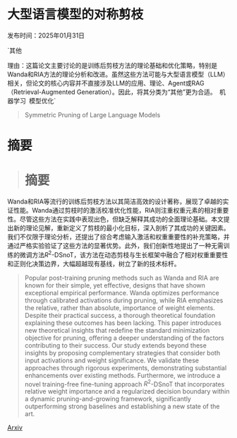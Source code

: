 # 大型语言模型的对称剪枝

发布时间：2025年01月31日

`其他

理由：这篇论文主要讨论的是训练后剪枝方法的理论基础和优化策略，特别是Wanda和RIA方法的理论分析和改进。虽然这些方法可能与大型语言模型（LLM）相关，但论文的核心内容并不直接涉及LLM的应用、理论、Agent或RAG（Retrieval-Augmented Generation）。因此，将其分类为“其他”更为合适。` `机器学习` `模型优化`

> Symmetric Pruning of Large Language Models

# 摘要

> # 摘要
Wanda和RIA等流行的训练后剪枝方法以其简洁高效的设计著称，展现了卓越的实证性能。Wanda通过剪枝时的激活校准优化性能，RIA则注重权重元素的相对重要性。尽管这些方法在实践中表现出色，但缺乏解释其成功的全面理论基础。本文提出新的理论见解，重新定义了剪枝的最小化目标，深入剖析了其成功的关键因素。我们不仅限于理论分析，还提出了综合考虑输入激活和权重重要性的补充策略，并通过严格实验验证了这些方法的显著优势。此外，我们创新性地提出了一种无需训练的微调方法$R^2$-DSnoT，该方法在动态剪枝与生长框架中融合了相对权重重要性和正则化决策边界，大幅超越现有基线，树立了新的技术标杆。

> Popular post-training pruning methods such as Wanda and RIA are known for their simple, yet effective, designs that have shown exceptional empirical performance. Wanda optimizes performance through calibrated activations during pruning, while RIA emphasizes the relative, rather than absolute, importance of weight elements. Despite their practical success, a thorough theoretical foundation explaining these outcomes has been lacking. This paper introduces new theoretical insights that redefine the standard minimization objective for pruning, offering a deeper understanding of the factors contributing to their success. Our study extends beyond these insights by proposing complementary strategies that consider both input activations and weight significance. We validate these approaches through rigorous experiments, demonstrating substantial enhancements over existing methods. Furthermore, we introduce a novel training-free fine-tuning approach $R^2$-DSnoT that incorporates relative weight importance and a regularized decision boundary within a dynamic pruning-and-growing framework, significantly outperforming strong baselines and establishing a new state of the art.

[Arxiv](https://arxiv.org/abs/2501.18980)
